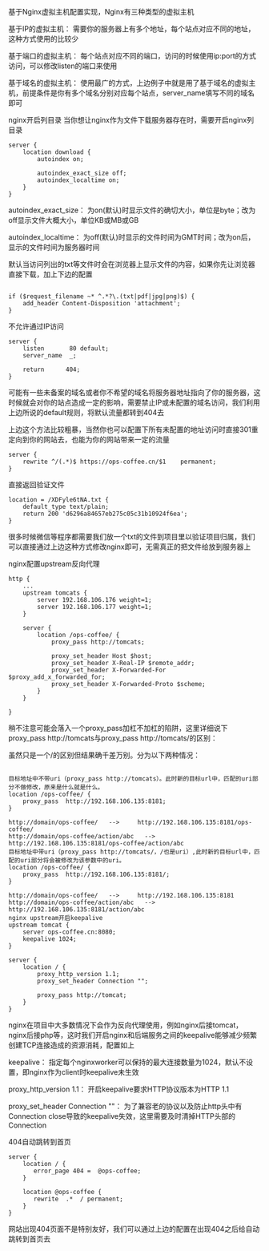 

基于Nginx虚拟主机配置实现，Nginx有三种类型的虚拟主机

基于IP的虚拟主机： 需要你的服务器上有多个地址，每个站点对应不同的地址，这种方式使用的比较少

基于端口的虚拟主机： 每个站点对应不同的端口，访问的时候使用ip:port的方式访问，可以修改listen的端口来使用

基于域名的虚拟主机： 使用最广的方式，上边例子中就是用了基于域名的虚拟主机，前提条件是你有多个域名分别对应每个站点，server_name填写不同的域名即可




nginx开启列目录
当你想让nginx作为文件下载服务器存在时，需要开启nginx列目录

```
server {
    location download {
        autoindex on;

        autoindex_exact_size off;
        autoindex_localtime on;
    }
}
```
autoindex_exact_size： 为on(默认)时显示文件的确切大小，单位是byte；改为off显示文件大概大小，单位KB或MB或GB

autoindex_localtime： 为off(默认)时显示的文件时间为GMT时间；改为on后，显示的文件时间为服务器时间

默认当访问列出的txt等文件时会在浏览器上显示文件的内容，如果你先让浏览器直接下载，加上下边的配置

```

if ($request_filename ~* ^.*?\.(txt|pdf|jpg|png)$) {
    add_header Content-Disposition 'attachment';
}

```




不允许通过IP访问

```
server {
    listen       80 default;
    server_name  _;

    return      404;
}
```
可能有一些未备案的域名或者你不希望的域名将服务器地址指向了你的服务器，这时候就会对你的站点造成一定的影响，需要禁止IP或未配置的域名访问，我们利用上边所说的default规则，将默认流量都转到404去

上边这个方法比较粗暴，当然你也可以配置下所有未配置的地址访问时直接301重定向到你的网站去，也能为你的网站带来一定的流量

```
server {
    rewrite ^/(.*)$ https://ops-coffee.cn/$1    permanent;
}
```
直接返回验证文件

```
location = /XDFyle6tNA.txt {
    default_type text/plain;
    return 200 'd6296a84657eb275c05c31b10924f6ea';
}
```
很多时候微信等程序都需要我们放一个txt的文件到项目里以验证项目归属，我们可以直接通过上边这种方式修改nginx即可，无需真正的把文件给放到服务器上




nginx配置upstream反向代理

```
http {
    ...
    upstream tomcats {
        server 192.168.106.176 weight=1;
        server 192.168.106.177 weight=1;
    }
    
    server {
        location /ops-coffee/ { 
            proxy_pass http://tomcats; 

            proxy_set_header Host $host;
            proxy_set_header X-Real-IP $remote_addr;
            proxy_set_header X-Forwarded-For $proxy_add_x_forwarded_for;
            proxy_set_header X-Forwarded-Proto $scheme;
        }
    }
    
}
```
稍不注意可能会落入一个proxy_pass加杠不加杠的陷阱，这里详细说下 proxy_pass http://tomcats与proxy_pass http://tomcats/的区别：

虽然只是一个/的区别但结果确千差万别。分为以下两种情况：

```

目标地址中不带uri（proxy_pass http://tomcats）。此时新的目标url中，匹配的uri部分不做修改，原来是什么就是什么。
location /ops-coffee/ {
    proxy_pass  http://192.168.106.135:8181;
}

http://domain/ops-coffee/   -->     http://192.168.106.135:8181/ops-coffee/
http://domain/ops-coffee/action/abc   -->     http://192.168.106.135:8181/ops-coffee/action/abc
目标地址中带uri（proxy_pass http://tomcats/，/也是uri）,此时新的目标url中，匹配的uri部分将会被修改为该参数中的uri。
location /ops-coffee/ {
    proxy_pass  http://192.168.106.135:8181/;
}

http://domain/ops-coffee/   -->     http://192.168.106.135:8181
http://domain/ops-coffee/action/abc   -->     http://192.168.106.135:8181/action/abc
nginx upstream开启keepalive
upstream tomcat {
    server ops-coffee.cn:8080;
    keepalive 1024;
}

server {
    location / {
        proxy_http_version 1.1;
        proxy_set_header Connection "";
        
        proxy_pass http://tomcat;
    }
}

```
nginx在项目中大多数情况下会作为反向代理使用，例如nginx后接tomcat，nginx后接php等，这时我们开启nginx和后端服务之间的keepalive能够减少频繁创建TCP连接造成的资源消耗，配置如上

keepalive： 指定每个nginxworker可以保持的最大连接数量为1024，默认不设置，即nginx作为client时keepalive未生效

proxy_http_version 1.1： 开启keepalive要求HTTP协议版本为HTTP 1.1

proxy_set_header Connection ""： 为了兼容老的协议以及防止http头中有Connection close导致的keepalive失效，这里需要及时清掉HTTP头部的Connection

404自动跳转到首页

```
server {
    location / {
       error_page 404 =  @ops-coffee;
    }
    
    location @ops-coffee {
       rewrite  .*  / permanent;
    }
}
```
网站出现404页面不是特别友好，我们可以通过上边的配置在出现404之后给自动跳转到首页去
